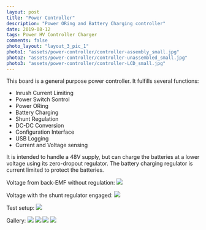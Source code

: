 ```yaml
---
layout: post
title: "Power Controller"
description: "Power ORing and Battery Charging controller"
date: 2019-08-12
tags: Power HV Controller Charger
comments: false
photo_layout: "layout_3_pic_1"
photo1: "assets/power-controller/controller-assembly_small.jpg"
photo2: "assets/power-controller/controller-unassembled_small.jpg"
photo3: "assets/power-controller/controller-LCD_small.jpg"
---
```


This board is a general purpose power controller. It fulfills several functions:
- Inrush Current Limiting
- Power Switch Sontrol
- Power ORing
- Battery Charging
- Shunt Regulation
- DC-DC Conversion
- Configuration Interface
- USB Logging
- Current and Voltage sensing

It is intended to handle a 48V supply, but can charge the batteries at a lower voltage using its zero-dropout regulator. The battery charging regulator is current limited to protect the batteries.

Voltage from back-EMF without regulation:
<img src="https://nick-paiva.github.io/assets/power-controller/wo-chopper.PNG">

Voltage with the shunt regulator engaged:
<img src="https://nick-paiva.github.io/assets/power-controller/chopper.PNG">

Test setup:
<img src="https://nick-paiva.github.io/assets/power-controller/test-setup.jpg">

Gallery:
<img src="https://nick-paiva.github.io/assets/power-controller/controller-gif.gif">
<img src="https://nick-paiva.github.io/assets/power-controller/controller-assembly.jpg">
<img src="https://nick-paiva.github.io/assets/power-controller/controller-unassembled.jpg">
<img src="https://nick-paiva.github.io/assets/power-controller/controller-LCD.jpg">
